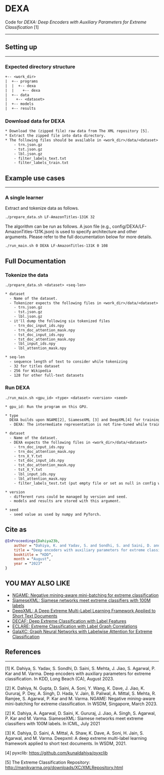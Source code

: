 # DEXA

Code for _DEXA: Deep Encoders with Auxiliary Parameters for Extreme Classification_ [1]

---

## Setting up

---

### Expected directory structure

```txt
+-- <work_dir>
|  +-- programs
|  |  +-- dexa
|  |    +-- dexa
|  +-- data
|    +-- <dataset>
|  +-- models
|  +-- results
```

### Download data for DEXA

```txt
* Download the (zipped file) raw data from The XML repository [5].  
* Extract the zipped file into data directory. 
* The following files should be available in <work_dir>/data/<dataset> (create empty filter files if unavailable):
    - trn.json.gz
    - tst.json.gz
    - lbl.json.gz
    - filter_labels_text.txt
    - filter_labels_train.txt
```

## Example use cases

---

### A single learner

Extract and tokenize data as follows.

```bash
./prepare_data.sh LF-AmazonTitles-131K 32
```

The algorithm can be run as follows. A json file (e.g., config/DEXA/LF-AmazonTitles-131K.json) is used to specify architecture and other arguments. Please refer to the full documentation below for more details.

```bash
./run_main.sh 0 DEXA LF-AmazonTitles-131K 0 108
```

## Full Documentation

### Tokenize the data

```txt
./prepare_data.sh <dataset> <seq-len>

* dataset
  - Name of the dataset.
  - Tokenizer expects the following files in <work_dir>/data/<dataset>
    - trn.json.gz
    - tst.json.gz
    - lbl.json.gz
  - it'll dump the following six tokenized files 
    - trn_doc_input_ids.npy
    - trn_doc_attention_mask.npy
    - tst_doc_input_ids.npy
    - tst_doc_attention_mask.npy
    - lbl_input_ids.npy
    - lbl_attention_mask.npy

* seq-len
  - sequence length of text to consider while tokenizing
  - 32 for titles dataset
  - 256 for Wikipedia
  - 128 for other full-text datasets
```

### Run DEXA

```txt
./run_main.sh <gpu_id> <type> <dataset> <version> <seed>

* gpu_id: Run the program on this GPU.

* type
  DEXA builds upon NGAME[2], SiameseXML [3] and DeepXML[4] for training. An encoder is trained in M1 and the classifier is trained in M-IV.
  - DEXA: The intermediate representation is not fine-tuned while training the classifier (more scalable; suitable for large datasets).

* dataset
  - Name of the dataset.
  - DEXA expects the following files in <work_dir>/data/<dataset>
    - trn_doc_input_ids.npy
    - trn_doc_attention_mask.npy
    - trn_X_Y.txt
    - tst_doc_input_ids.npy
    - tst_doc_attention_mask.npy
    - tst_X_Y.txt
    - lbl_input_ids.npy
    - lbl_attention_mask.npy
    - filter_labels_test.txt (put empty file or set as null in config when unavailable)

* version
  - different runs could be managed by version and seed.
  - models and results are stored with this argument.

* seed
  - seed value as used by numpy and PyTorch.
```

## Cite as

```bib
@InProceedings{Dahiya23b,
    author = "Dahiya, K. and Yadav, S. and Sondhi, S. and Saini, D. and Mehta, S. and Jiao, J. and Agarwal, S. and Kar, P. and Varma, M.",
    title = "Deep encoders with auxiliary parameters for extreme classification",
    booktitle = "KDD",
    month = "August",
    year = "2023"
}
```

## YOU MAY ALSO LIKE

- [NGAME: Negative mining-aware mini-batching for extreme classification](https://github.com/Extreme-classification/ngame)
- [SiameseXML: Siamese networks meet extreme classifiers with 100M labels](https://github.com/Extreme-classification/siamesexml)
- [DeepXML: A Deep Extreme Multi-Label Learning Framework Applied to Short Text Documents](https://github.com/Extreme-classification/deepxml)
- [DECAF: Deep Extreme Classification with Label Features](https://github.com/Extreme-classification/DECAF)
- [ECLARE: Extreme Classification with Label Graph Correlations](https://github.com/Extreme-classification/ECLARE)
- [GalaXC: Graph Neural Networks with Labelwise Attention for Extreme Classification](https://github.com/Extreme-classification/GalaXC)

## References

---
[1] K. Dahiya, S. Yadav, S. Sondhi, D. Saini, S. Mehta, J. Jiao, S. Agarwal, P. Kar and M. Varma. Deep encoders with auxiliary parameters for extreme classification. In KDD, Long Beach (CA), August 2023.

[2] K. Dahiya, N. Gupta, D. Saini, A. Soni, Y. Wang, K. Dave, J. Jiao, K. Gururaj, P. Dey, A. Singh, D. Hada, V. Jain, B. Paliwal, A. Mittal, S. Mehta, R. Ramjee, S. Agarwal, P. Kar and M. Varma. NGAME: Negative mining-aware mini-batching for extreme classification. In WSDM, Singapore, March 2023.

[2] K. Dahiya, A. Agarwal, D. Saini, K. Gururaj, J. Jiao, A. Singh, S. Agarwal, P. Kar and M. Varma. SiameseXML: Siamese networks meet extreme classifiers with 100M labels. In ICML, July 2021

[3] K. Dahiya, D. Saini, A. Mittal, A. Shaw, K. Dave, A. Soni, H. Jain, S. Agarwal, and M. Varma. Deepxml:  A deep extreme multi-label learning framework applied to short text documents. In WSDM, 2021.

[4] pyxclib: <https://github.com/kunaldahiya/pyxclib>

[5] The Extreme Classification Repository: <http://manikvarma.org/downloads/XC/XMLRepository.html>
